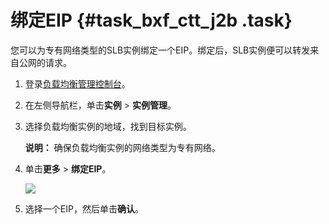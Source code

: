 # 绑定EIP {#task_bxf_ctt_j2b .task}

您可以为专有网络类型的SLB实例绑定一个EIP。绑定后，SLB实例便可以转发来自公网的请求。

1.  登录[负载均衡管理控制台](https://slb.console.aliyun.com/slb/cn-hangzhou)。
2.  在左侧导航栏，单击**实例** \> **实例管理**。
3.  选择负载均衡实例的地域，找到目标实例。 

    **说明：** 确保负载均衡实例的网络类型为专有网络。

4.  单击**更多** \> **绑定EIP**。 

    ![](http://static-aliyun-doc.oss-cn-hangzhou.aliyuncs.com/assets/img/16155/15676486647389_zh-CN.png)

5.  选择一个EIP，然后单击**确认**。

